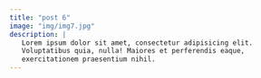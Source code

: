 ```yaml
---
title: "post 6"
image: "img/img7.jpg"
description: |
   Lorem ipsum dolor sit amet, consectetur adipisicing elit.
   Voluptatibus quia, nulla! Maiores et perferendis eaque,
   exercitationem praesentium nihil.
---
```


